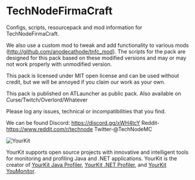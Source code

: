 TechNodeFirmaCraft
==================

Configs, scripts, resourcepack and mod information for TechNodeFirmaCraft.

We also use a custom mod to tweak and add functionality to various mods (http://github.com/anodecathode/tnfc_mod). The scripts for the pack are designed for this pack based on these modified versions and may or may not work properly with unmodified version.

This pack is licensed under MIT open license and can be used without credit, but we will be annoyed if you claim our work as your own.

This pack is published on ATLauncher as public pack. Also available on Curse/Twitch/Overlord/Whatever

Please log any issues, technical or incompatibilities that you find.

We can be found
Discord: https://discord.gg/xWH4tcY
Reddit-https://www.reddit.com/r/technode
Twitter-@TechNodeMC


![YourKit](https://www.yourkit.com/images/yklogo.png)

YourKit supports open source projects with innovative and intelligent tools
for monitoring and profiling Java and .NET applications.
YourKit is the creator of <a href="https://www.yourkit.com/java/profiler/">YourKit Java Profiler</a>,
<a href="https://www.yourkit.com/.net/profiler/">YourKit .NET Profiler</a>,
and <a href="https://www.yourkit.com/youmonitor/">YourKit YouMonitor</a>.
